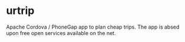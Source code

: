 urtrip
======

Apache Cordova / PhoneGap app to plan cheap trips.
The app is absed upon free open services available on the net.